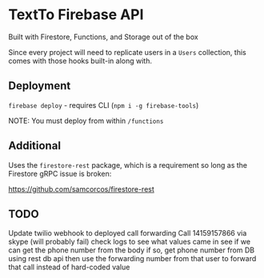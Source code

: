 # TextTo Firebase API

Built with Firestore, Functions, and Storage out of the box

Since every project will need to replicate users in a `Users` collection, this comes with those hooks built-in along with.

## Deployment 

`firebase deploy` - requires CLI (`npm i -g firebase-tools`)

NOTE: You must deploy from within `/functions`

## Additional

Uses the `firestore-rest` package, which is a requirement so long as the Firestore gRPC issue is broken:

https://github.com/samcorcos/firestore-rest

## TODO

Update twilio webhook to deployed call forwarding
Call 14159157866 via skype
(will probably fail)
check logs to see what values came in
see if we can get the phone number from the body
if so, get phone number from DB using rest db api
then use the forwarding number from that user to forward that call instead of hard-coded value